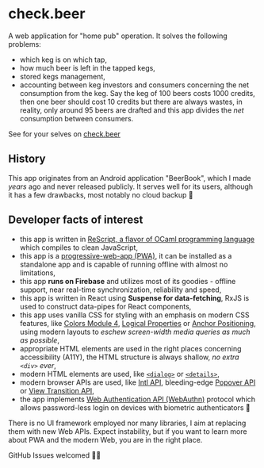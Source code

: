 # check.beer

A web application for "home pub" operation. It solves the following problems:

- which keg is on which tap,
- how much beer is left in the tapped kegs,
- stored kegs management,
- accounting between keg investors and consumers concerning the net consumption from the keg. Say the keg of 100 beers costs 1000 credits, then one beer should cost 10 credits but there are always wastes, in reality, only around 95 beers are drafted and this app divides the _net_ consumption between consumers.

See for your selves on [check.beer](https://check.beer)

## History

This app originates from an Android application "BeerBook", which I made _years_ ago and never released publicly. It serves well for its users, although it has a few drawbacks, most notably no cloud backup 🧨

## Developer facts of interest

- this app is written in [ReScript, a flavor of OCaml programming language](https://rescript-lang.org) which compiles to clean JavaScript,
- this app is a [progressive-web-app (PWA)](https://web.dev/learn/pwa/), it can be installed as a standalone app and is capable of running offline with almost no limitations,
- this app **runs on Firebase** and utilizes most of its goodies - offline support, near real-time synchronization, reliability and speed,
- this app is written in React using **Suspense for data-fetching**, RxJS is used to construct data-pipes for React components,
- this app uses vanilla CSS for styling with an emphasis on modern CSS features, like [Colors Module 4](https://developer.mozilla.org/en-US/blog/css-color-module-level-4/), [Logical Properties](https://developer.mozilla.org/en-US/docs/Web/CSS/CSS_logical_properties_and_values) or [Anchor Positioning](https://developer.chrome.com/blog/tether-elements-to-each-other-with-css-anchor-positioning/), using modern layouts to _eschew screen-width media queries as much as possible_,
- appropriate HTML elements are used in the right places concerning accessibility (A11Y), the HTML structure is always shallow, _no extra `<div>` ever_,
- modern HTML elements are used, like [`<dialog>`](https://developer.mozilla.org/en-US/docs/Web/HTML/Element/dialog) or [`<details>`](https://developer.mozilla.org/en-US/docs/Web/HTML/Element/details),
- modern browser APIs are used, like [Intl API](https://developer.mozilla.org/en-US/docs/Web/JavaScript/Reference/Global_Objects/Intl), bleeding-edge [Popover API](https://developer.mozilla.org/en-US/docs/Web/API/Popover_API) or [View Transition API](https://developer.mozilla.org/en-US/docs/Web/API/View_Transitions_API),
- the app implements [Web Authentication API (WebAuthn)](https://developer.mozilla.org/en-US/docs/Web/API/Web_Authentication_API) protocol which allows password-less login on devices with biometric authenticators 🐾

There is no UI framework employed nor many libraries, I aim at replacing them with new Web APIs. Expect instability, but if you want to learn more about PWA and the modern Web, you are in the right place.

GitHub Issues welcomed 🙇‍♂️
